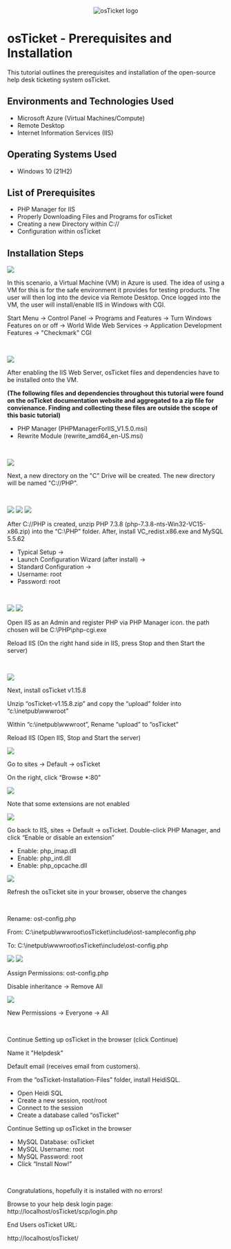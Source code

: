 <p align="center">
<img src="https://i.imgur.com/Clzj7Xs.png" alt="osTicket logo"/>
</p>

<h1>osTicket - Prerequisites and Installation</h1>
This tutorial outlines the prerequisites and installation of the open-source help desk ticketing system osTicket.<br />


<h2>Environments and Technologies Used</h2>

- Microsoft Azure (Virtual Machines/Compute)
- Remote Desktop
- Internet Information Services (IIS)

<h2>Operating Systems Used </h2>

- Windows 10</b> (21H2)

<h2>List of Prerequisites</h2>

- PHP Manager for IIS
- Properly Downloading Files and Programs for osTicket
- Creating a new Directory within C://
- Configuration within osTicket

<h2>Installation Steps</h2>

<p>
<img src="https://i.imgur.com/N7cw62H.png"/>
</p>
<p>
In this scenario, a Virtual Machine (VM) in Azure is used. The idea of using a VM for this is for the safe environment it provides for testing products. The user will then log into the device via Remote Desktop. Once logged into the VM, the user will install/enable IIS in Windows with CGI.
  
Start Menu -> Control Panel -> Programs and Features -> Turn Windows Features on or off -> World Wide Web Services -> Application Development Features -> "Checkmark" CGI
</p>
<br />

<p>
<img src="https://i.imgur.com/rD0uUF9.png"/>
</p>
<p>
After enabling the IIS Web Server, osTicket files and dependencies have to be installed onto the VM.
  
**(The following files and dependencies throughout this tutorial were found on the osTicket documentation website and aggregated to a zip file for convienance. Finding and collecting these files are outside the scope of this basic tutorial)**

  - PHP Manager (PHPManagerForIIS_V1.5.0.msi)
  - Rewrite Module (rewrite_amd64_en-US.msi)
</p>
<br />

<p>
<img src="https://i.imgur.com/4AOM2i9.png"/>
</p>
<p>
Next, a new directory on the "C" Drive will be created. The new directory will be named "C://PHP".
</p>
<br />

<p>
<img src="https://i.imgur.com/jIozeXb.png"/>
<img src="https://i.imgur.com/eFJ87wm.png"/>
<img src="https://i.imgur.com/ARGjAUT.png"/>
</p>
<p>
After C://PHP is created, unzip PHP 7.3.8 (php-7.3.8-nts-Win32-VC15-x86.zip) into the “C:\PHP” folder. After, install VC_redist.x86.exe and MySQL 5.5.62

- Typical Setup ->
- Launch Configuration Wizard (after install) ->
- Standard Configuration ->
- Username: root
- Password: root
</p>
<br />

<p>
<img src="https://i.imgur.com/4IBa55u.png"/>

<img src=https://i.imgur.com/uKjEtID.png/>
</p> 
<p>
Open IIS as an Admin and register PHP via PHP Manager icon. the path chosen will be C:\PHP\php-cgi.exe
  
Reload IIS (On the right hand side in IIS, press Stop and then Start the server)
</p>
<br />

<p>
<img src="https://i.imgur.com/TASYm9v.png"/>
</p>
<p>
Next, install osTicket v1.15.8
  
Unzip “osTicket-v1.15.8.zip” and copy the “upload” folder into “c:\inetpub\wwwroot”

Within “c:\inetpub\wwwroot”, Rename “upload” to “osTicket”

Reload IIS (Open IIS, Stop and Start the server)

<img src="https://i.imgur.com/AlgiiJ6.png"/>

Go to sites -> Default -> osTicket

On the right, click “Browse *:80”

<img src="https://i.imgur.com/Q6EVXPm.png"/>

Note that some extensions are not enabled

<img src="https://i.imgur.com/U475NJn.png"/>

Go back to IIS, sites -> Default -> osTicket. Double-click PHP Manager, and click “Enable or disable an extension”
- Enable: php_imap.dll
- Enable: php_intl.dll
- Enable: php_opcache.dll

<img src="https://i.imgur.com/Wr9WIAb.png"/>

Refresh the osTicket site in your browser, observe the changes

</p>
<br />

<p>

</p>
<p>
Rename: ost-config.php
  
From: C:\inetpub\wwwroot\osTicket\include\ost-sampleconfig.php

To: C:\inetpub\wwwroot\osTicket\include\ost-config.php

<img src="https://i.imgur.com/yu1n0jk.png"/>
<img src="https://i.imgur.com/5mq84hO.png"/>

Assign Permissions: ost-config.php

Disable inheritance -> Remove All

<img src="https://i.imgur.com/N2PjSxz.png"/>

New Permissions -> Everyone -> All

</p>
<br />

<p>

</p>
<p>
Continue Setting up osTicket in the browser (click Continue)
  
Name it "Helpdesk"

Default email (receives email from customers).

From the “osTicket-Installation-Files” folder, install HeidiSQL.
- Open Heidi SQL
- Create a new session, root/root
- Connect to the session
- Create a database called “osTicket”

Continue Setting up osTicket in the browser
- MySQL Database: osTicket
- MySQL Username: root
- MySQL Password: root
- Click “Install Now!”

</p>
<br />

<p>
</p>
<p>
Congratulations, hopefully it is installed with no errors!
  
Browse to your help desk login page: http://localhost/osTicket/scp/login.php

End Users osTicket URL:

http://localhost/osTicket/ 
</p>
<br />
